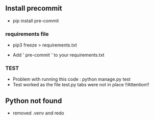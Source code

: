 ## Install precommit

- pip install pre-commit

### requirements file

- pip3 freeze > requirements.txt

- Add ' pre-commit ' to your requirements.txt

### TEST

- Problem with running this code : python manage.py test
- Test worked as the file test.py tabs were not in place !!Attention!!

## Python not found

- removed .venv and redo
